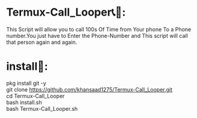 # Termux-Call_Looper📞🔁:
This Script will allow you to call 100s Of Time from Your phone To a Phone number.You just have to Enter the Phone-Number and This script will call that person again and again.

# install📲:
pkg install git -y <br>
git clone https://github.com/khansaad1275/Termux-Call_Looper.git <br>
cd Termux-Call_Looper <br>
bash install.sh <br>
bash Termux-Call_Looper.sh <br>

